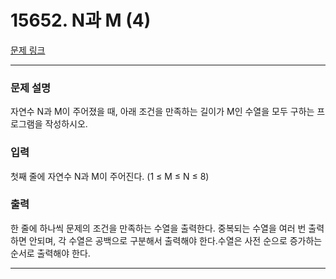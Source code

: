 # 15652. N과 M (4) 

[문제 링크](https://www.acmicpc.net/problem/15652) 

---
### 문제 설명

 자연수 N과 M이 주어졌을 때, 아래 조건을 만족하는 길이가 M인 수열을 모두 구하는 프로그램을 작성하시오.

### 입력 

 첫째 줄에 자연수 N과 M이 주어진다. (1 ≤ M ≤ N ≤ 8)

### 출력 

 한 줄에 하나씩 문제의 조건을 만족하는 수열을 출력한다. 중복되는 수열을 여러 번 출력하면 안되며, 각 수열은 공백으로 구분해서 출력해야 한다.수열은 사전 순으로 증가하는 순서로 출력해야 한다.

---
